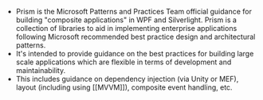 - Prism is the Microsoft Patterns and Practices Team official guidance for building "composite applications" in WPF and Silverlight. Prism is a collection of libraries to aid in implementing enterprise applications following Microsoft recommended best practice design and architectural patterns.
- It's intended to provide guidance on the best practices for building large scale applications which are flexible in terms of development and maintainability.
- This includes guidance on dependency injection (via Unity or MEF), layout (including using [[MVVM]]), composite event handling, etc.